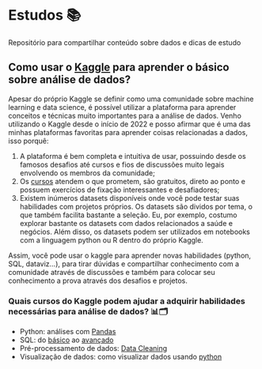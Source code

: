 # Estudos 📚

Repositório para compartilhar conteúdo sobre dados e dicas de estudo

## Como usar o [Kaggle](https://www.kaggle.com/) para aprender o básico sobre análise de dados?

Apesar do próprio Kaggle se definir como uma comunidade sobre machine learning e data science, é possível utilizar a plataforma para aprender conceitos e técnicas muito importantes para a análise de dados. Venho utilizando o Kaggle desde o início de 2022 e posso afirmar que é uma das minhas plataformas favoritas para aprender coisas relacionadas a dados, isso porquê:
  
  1. A plataforma é bem completa e intuitiva de usar, possuindo desde os famosos desafios até cursos e fios de discussões muito legais envolvendo os membros da comunidade;
  2. Os [cursos](https://www.kaggle.com/learn) atendem o que prometem, são gratuitos, direto ao ponto e possuem exercícios de fixação interessantes e desafiadores;
  3. Existem inúmeros datasets disponíveis onde você pode testar suas habilidades com projetos próprios. Os datasets são dividos por tema, o que também facilita bastante a seleção. Eu, por exemplo, costumo explorar bastante os datasets com dados relacionados a saúde e negócios. Além disso, os datasets podem ser utilizados em notebooks com a linguagem python ou R dentro do próprio Kaggle.

Assim, você pode usar o kaggle para aprender novas habilidades (python, SQL, dataviz...), para tirar dúvidas e compartilhar conhecimento com a comunidade através de discussões e também para colocar seu conhecimento a prova através dos desafios e projetos.

### Quais cursos do Kaggle podem ajudar a adquirir habilidades necessárias para análise de dados? 📊🗂️
- Python: análises com [Pandas](https://www.kaggle.com/learn/pandas)
- SQL: do [básico](https://www.kaggle.com/learn/intro-to-sql) ao [avançado](https://www.kaggle.com/learn/advanced-sql)
- Pré-processamento de dados: [Data Cleaning](https://www.kaggle.com/learn/data-cleaning)
- Visualização de dados: como visualizar dados usando [python](https://www.kaggle.com/learn/data-visualization)
